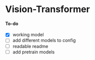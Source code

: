 # Vision-Transformer

#### To-do
- [x] working model
- [ ] add different models to config
- [ ] readable readme
- [ ] add pretrain models